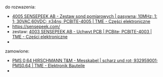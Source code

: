 do rozwazenia:
- [4005 SENSEPEEK AB - Zestaw sond pomiarowych | pasywna; 10MHz; 1: 1; 30VAC,60VDC; ≤34ns; PCBITE-4005 | TME - Części elektroniczne](https://www.tme.eu/pl/details/pcbite-4005/sondy-do-oscyloskopow-i-skopometrow/sensepeek-ab/4005/?brutto=1&currency=PLN&gad_source=1&gclid=Cj0KCQiAhomtBhDgARIsABcaYylPpX2LjFPg55_Vwig1PW7k3kbPgWSHJxNrbQ3RaBJe2iZ9edchfiYaAlflEALw_wcB)
- https://sensepeek.com/
- zestaw: [4003 SENSEPEEK AB - Uchwyt PCB | PCBite; PCBITE-4003 | TME - Części elektroniczne](https://www.tme.eu/pl/details/pcbite-4003/ramy-i-uchwyty-pcb/sensepeek-ab/4003/)
- 


zamowione:
- [PMS 0,64 HIRSCHMANN T&M - Messkabel | scharz und rot; 932959001; PMS0.64 | TME - Elektronik Bauteile](https://www.tme.eu/de/details/pms0.64/messleitungssatze-mit-zubehor/hirschmann-t-m/pms-0-64/)
- 
